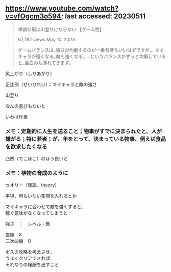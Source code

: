 ## https://www.youtube.com/watch?v=vfOgcm3o594; last accessed: 20230511

> 単調な坂は山登りにならない 【ゲーム性】

> 67,782 views May 10, 2023 

> ゲームバランスは､強さが均衡するのが一番気持ちいいはずですが… マイキャラが強くなる｡敵も強くなる｡ …というバランスがずっと均衡していると､面白みも薄れてきます｡

尻上がり（しりあがり）

正比例（せいひれい）；マイキャラと敵の強さ

山登り

なんの喜びもないと

いわば作業

### メモ：定期的に人生を送ること；物事がすでに決まられたと、人が嫌がる；特に若者；が、年をとって、決まっている物事、例えば食品を欲求したくなる

凸凹（でこぼこ）のほう良いと

### メモ：植物の育成のように

セオリー（理論、theory）

平坦、何もいない空間を入れるとか

マイキャラに合わせて敵を強くすると、<br/>
稼ぐ意味がなくなってしまうと

強さ　：　レベル・敵

直線　X<br/>
二次曲線　O

ボスの攻略を考えさせ、<br/>
うまくクリアできれば<br/>
それなりの報酬を出すこと
